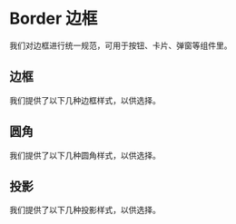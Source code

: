 # Border 边框

我们对边框进行统一规范，可用于按钮、卡片、弹窗等组件里。

## 边框

我们提供了以下几种边框样式，以供选择。

<Border></Border>


## 圆角

我们提供了以下几种圆角样式，以供选择。
<BorderRadius></BorderRadius>



## 投影

我们提供了以下几种投影样式，以供选择。
<BorderShadow></BorderShadow>


